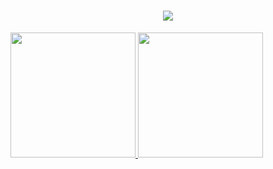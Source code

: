 <h1 align="center">
    <img src="https://readme-typing-svg.herokuapp.com/?font=Righteous&size=35&center=true&vCenter=true&width=500&height=70&duration=4000&color=F700E1&lines=Bem+Vindo!+👾;Perfil+De+Claudio+Dos+Santos+!" />
</h1>
<div>
   <a href="https://github.com/claudsaints"> 
   <img height="200cm" src="https://github-readme-stats.vercel.app/api?username=claudsaints&show_icons=true&theme=synthwave&include_all_commits=true&count">
   <img height="200cm" src="https://github-readme-stats.vercel.app/api/top-langs/?username=claudsaints&layout=donut&theme=synthwave">
</div>
<div>

</div>
